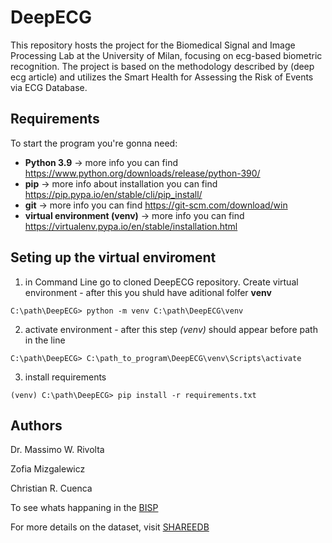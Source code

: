 # DeepECG

This repository hosts the project for the Biomedical Signal and Image Processing Lab at the University of Milan, focusing on ecg-based biometric recognition. The project is based on the methodology described by (deep ecg article) and utilizes the Smart Health for Assessing the Risk of Events via ECG Database.

## Requirements

To start the program you're gonna need:

* **Python 3.9** -> more info you can find https://www.python.org/downloads/release/python-390/ 
* **pip** -> more info about installation you can find https://pip.pypa.io/en/stable/cli/pip_install/ 
* **git** -> more info you can find https://git-scm.com/download/win
* **virtual environment (venv)** -> more info you can find https://virtualenv.pypa.io/en/stable/installation.html

## Seting up the virtual enviroment 

1. in Command Line go to cloned DeepECG repository. Create virtual environment - after this you shuld have aditional folfer **venv**

```commandline
C:\path\DeepECG> python -m venv C:\path\DeepECG\venv
```

2. activate environment - after this step *(venv)* should appear before path in the line
```commandline
C:\path\DeepECG> C:\path_to_program\DeepECG\venv\Scripts\activate
```

3. install requirements
```commandline
(venv) C:\path\DeepECG> pip install -r requirements.txt
```


## Authors
Dr. Massimo W. Rivolta

Zofia Mizgalewicz

Christian R. Cuenca

To see whats happaning in the [BISP](https://bisp.di.unimi.it/)

For more details on the dataset, visit [SHAREEDB](https://physionet.org/content/shareedb/1.0.0/)

